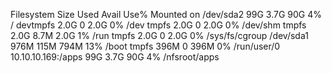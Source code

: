 Filesystem          Size  Used Avail Use% Mounted on
/dev/sda2            99G  3.7G   90G   4% /
devtmpfs            2.0G     0  2.0G   0% /dev
tmpfs               2.0G     0  2.0G   0% /dev/shm
tmpfs               2.0G  8.7M  2.0G   1% /run
tmpfs               2.0G     0  2.0G   0% /sys/fs/cgroup
/dev/sda1           976M  115M  794M  13% /boot
tmpfs               396M     0  396M   0% /run/user/0
10.10.10.169:/apps   99G  3.7G   90G   4% /nfsroot/apps
